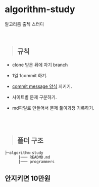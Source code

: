 # algorithm-study
알고리즘 출첵 스터디   

<br>


>## 규칙    

- clone 받은 뒤에 자기 branch

- 1일 1commit 하기.    

- <a href="https://github.com/jiyun1006/algorithm-study/wiki/commit-template-%EC%A0%81%EC%9A%A9">commit message 양식</a> 지키기.      

- 사이트별 문제 구분하기.    

- md파일로 만들어서 문제 풀이과정 기록하기.   



<br><br>

>## 폴더 구조   


```
├─algorithm-study
      |─── READMD.md
      |─── programmers
```


## 안지키면 10만원
